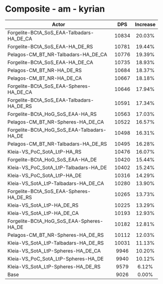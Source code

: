 # Composite - am - kyrian
| Actor | DPS | Increase |
|---|:---:|:---:|
|Forgelite-BCtA_SoS_EAA-Talbadars-HA_DE_CA|10834|20.03%|
|Forgelite-BCtA_SoS_EAA-HA_DE_RS|10781|19.44%|
|Pelagos-CM_BT_NR-Talbadars-HA_DE_CA|10776|19.39%|
|Forgelite-BCtA_SoS_EAA-HA_DE_CA|10735|18.93%|
|Pelagos-CM_BT_NR-HA_DE_RS|10684|18.37%|
|Pelagos-CM_BT_NR-HA_DE_CA|10667|18.18%|
|Forgelite-BCtA_SoS_EAA-Spheres-HA_DE_CA|10646|17.94%|
|Forgelite-BCtA_SoS_EAA-Talbadars-HA_DE_RS|10591|17.34%|
|Forgelite-BCtA_HoG_SoS_EAA-HA_RS|10563|17.03%|
|Pelagos-CM_BT_NR-Spheres-HA_DE_CA|10522|16.57%|
|Forgelite-BCtA_HoG_SoS_EAA-Talbadars-HA_DE|10498|16.31%|
|Pelagos-CM_BT_NR-Talbadars-HA_DE_RS|10495|16.28%|
|Kleia-VS_PoC_SotA_LtP-HA_RS|10476|16.07%|
|Forgelite-BCtA_HoG_SoS_EAA-HA_DE|10420|15.44%|
|Kleia-VS_PoC_SotA_LtP-Talbadars-HA_DE|10402|15.24%|
|Kleia-VS_PoC_SotA_LtP-HA_DE|10316|14.29%|
|Kleia-VS_SotA_LtP-Talbadars-HA_DE_CA|10280|13.90%|
|Forgelite-BCtA_SoS_EAA-Spheres-HA_DE_RS|10265|13.73%|
|Kleia-VS_SotA_LtP-HA_DE_RS|10225|13.29%|
|Kleia-VS_SotA_LtP-HA_DE_CA|10193|12.93%|
|Forgelite-BCtA_HoG_SoS_EAA-Spheres-HA_DE|10182|12.81%|
|Pelagos-CM_BT_NR-Spheres-HA_DE_RS|10112|12.03%|
|Kleia-VS_SotA_LtP-Talbadars-HA_DE_RS|10031|11.13%|
|Kleia-VS_SotA_LtP-Spheres-HA_DE_CA|9946|10.20%|
|Kleia-VS_PoC_SotA_LtP-Spheres-HA_DE|9940|10.12%|
|Kleia-VS_SotA_LtP-Spheres-HA_DE_RS|9579|6.12%|
|Base|9026|0.00%|
